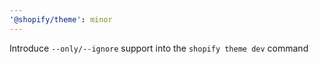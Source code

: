 ```yaml
---
'@shopify/theme': minor
---
```


Introduce `--only/--ignore` support into the `shopify theme dev` command
